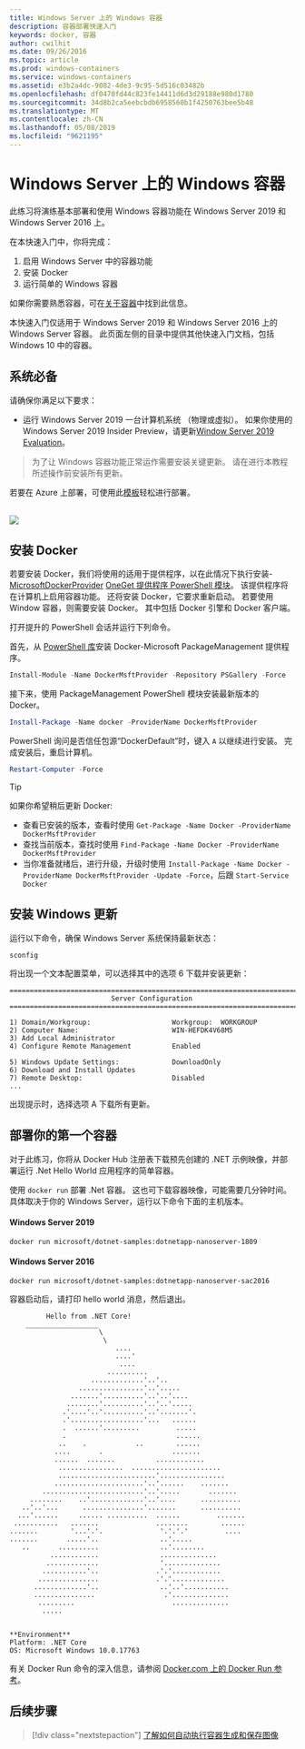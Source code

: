 ```yaml
---
title: Windows Server 上的 Windows 容器
description: 容器部署快速入门
keywords: docker, 容器
author: cwilhit
ms.date: 09/26/2016
ms.topic: article
ms.prod: windows-containers
ms.service: windows-containers
ms.assetid: e3b2a4dc-9082-4de3-9c95-5d516c03482b
ms.openlocfilehash: df0470fd44c823fe14411d6d3d29188e980d1780
ms.sourcegitcommit: 34d8b2ca5eebcbdb6958560b1f4250763bee5b48
ms.translationtype: MT
ms.contentlocale: zh-CN
ms.lasthandoff: 05/08/2019
ms.locfileid: "9621195"
---
```

# <a name="windows-containers-on-windows-server"></a>Windows Server 上的 Windows 容器

此练习将演练基本部署和使用 Windows 容器功能在 Windows Server 2019 和 Windows Server 2016 上。

在本快速入门中，你将完成：

1. 启用 Windows Server 中的容器功能
2. 安装 Docker
3. 运行简单的 Windows 容器

如果你需要熟悉容器，可在[关于容器](../about/index.md)中找到此信息。

本快速入门仅适用于 Windows Server 2019 和 Windows Server 2016 上的 Windows Server 容器。 此页面左侧的目录中提供其他快速入门文档，包括 Windows 10 中的容器。

## <a name="prerequisites"></a>系统必备

请确保你满足以下要求：
- 运行 Windows Server 2019 一台计算机系统 （物理或虚拟）。 如果你使用的 Windows Server 2019 Insider Preview，请更新[Window Server 2019 Evaluation](https://www.microsoft.com/evalcenter/evaluate-windows-server-2019 )。

> 为了让 Windows 容器功能正常运作需要安装关键更新。 请在进行本教程所述操作前安装所有更新。

若要在 Azure 上部署，可使用此[模板](https://github.com/Microsoft/Virtualization-Documentation/tree/master/windows-server-container-tools/containers-azure-template)轻松进行部署。

<br/>
<a href="https://portal.azure.com/#create/Microsoft.Template/uri/https%3A%2F%2Fraw.githubusercontent.com%2FMicrosoft%2FVirtualization-Documentation%2Flive%2Fwindows-server-container-tools%2Fcontainers-azure-template%2Fazuredeploy.json" target="_blank">
    <img src="https://azuredeploy.net/deploybutton.png"/>
</a>


## <a name="install-docker"></a>安装 Docker

若要安装 Docker，我们将使用的适用于提供程序，以在此情况下执行安装- [MicrosoftDockerProvider](https://github.com/OneGet/MicrosoftDockerProvider) [OneGet 提供程序 PowerShell 模块](https://github.com/oneget/oneget)。 该提供程序将在计算机上启用容器功能。 还将安装 Docker，它要求重新启动。 若要使用 Window 容器，则需要安装 Docker。 其中包括 Docker 引擎和 Docker 客户端。

打开提升的 PowerShell 会话并运行下列命令。

首先，从 [PowerShell 库](https://www.powershellgallery.com/packages/DockerMsftProvider)安装 Docker-Microsoft PackageManagement 提供程序。

```powershell
Install-Module -Name DockerMsftProvider -Repository PSGallery -Force
```

接下来，使用 PackageManagement PowerShell 模块安装最新版本的 Docker。

```powershell
Install-Package -Name docker -ProviderName DockerMsftProvider
```

PowerShell 询问是否信任包源“DockerDefault”时，键入 `A` 以继续进行安装。 完成安装后，重启计算机。

```powershell
Restart-Computer -Force
```

> [!TIP]
> 如果你希望稍后更新 Docker:
>  - 查看已安装的版本，查看时使用 `Get-Package -Name Docker -ProviderName DockerMsftProvider`
>  - 查找当前版本，查找时使用 `Find-Package -Name Docker -ProviderName DockerMsftProvider`
>  - 当你准备就绪后，进行升级，升级时使用 `Install-Package -Name Docker -ProviderName DockerMsftProvider -Update -Force`，后跟 `Start-Service Docker`

## <a name="install-windows-updates"></a>安装 Windows 更新

运行以下命令，确保 Windows Server 系统保持最新状态：

```console
sconfig
```

将出现一个文本配置菜单，可以选择其中的选项 6 下载并安装更新：

```console
===============================================================================
                         Server Configuration
===============================================================================

1) Domain/Workgroup:                    Workgroup:  WORKGROUP
2) Computer Name:                       WIN-HEFDK4V68M5
3) Add Local Administrator
4) Configure Remote Management          Enabled

5) Windows Update Settings:             DownloadOnly
6) Download and Install Updates
7) Remote Desktop:                      Disabled
...
```

出现提示时，选择选项 A 下载所有更新。

## <a name="deploy-your-first-container"></a>部署你的第一个容器

对于此练习，你将从 Docker Hub 注册表下载预先创建的 .NET 示例映像，并部署运行 .Net Hello World 应用程序的简单容器。  

使用 `docker run` 部署 .Net 容器。 这也可下载容器映像，可能需要几分钟时间。 具体取决于你的 Windows Server，运行以下命令下面的主机版本。

#### <a name="windows-server-2019"></a>Windows Server 2019

```console
docker run microsoft/dotnet-samples:dotnetapp-nanoserver-1809
```

#### <a name="windows-server-2016"></a>Windows Server 2016

```console
docker run microsoft/dotnet-samples:dotnetapp-nanoserver-sac2016
```

容器启动后，请打印 hello world 消息，然后退出。

```console
         Hello from .NET Core!
    __________________
                      \
                       \
                          ....
                          ....'
                           ....
                        ..........
                    .............'..'..
                 ................'..'.....
               .......'..........'..'..'....
              ........'..........'..'..'.....
             .'....'..'..........'..'.......'.
             .'..................'...   ......
             .  ......'.........         .....
             .                           ......
            ..    .            ..        ......
           ....       .                 .......
           ......  .......          ............
            ................  ......................
            ........................'................
           ......................'..'......    .......
        .........................'..'.....       .......
     ........    ..'.............'..'....      ..........
   ..'..'...      ...............'.......      ..........
  ...'......     ...... ..........  ......         .......
 ...........   .......              ........        ......
.......        '...'.'.              '.'.'.'         ....
.......       .....'..               ..'.....
   ..       ..........               ..'........
          ............               ..............
         .............               '..............
        ...........'..              .'.'............
       ...............              .'.'.............
      .............'..               ..'..'...........
      ...............                 .'..............
       .........                        ..............
        .....


**Environment**
Platform: .NET Core
OS: Microsoft Windows 10.0.17763
```

有关 Docker Run 命令的深入信息，请参阅 [Docker.com 上的 Docker Run 参考](https://docs.docker.com/engine/reference/run/)。

## <a name="next-steps"></a>后续步骤

> [!div class="nextstepaction"]
> [了解如何自动执行容器生成和保存图像](./quick-start-images.md)
